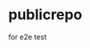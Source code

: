 # publicrepo
for e2e test


























































































































































































































































































































































































































































































































































































































































































































































































































































































































































































































































































































































































































































































































































































































































































































































































































































































































































































































































































































































































































































































































































































































































































































































































































































































































































































































































































































































































































































































































































































































































































































































































































































































































































































































































































































































































































































































































































































































































































































































































































































































































































































































































































































































































































































































































































































































































































































































































































































